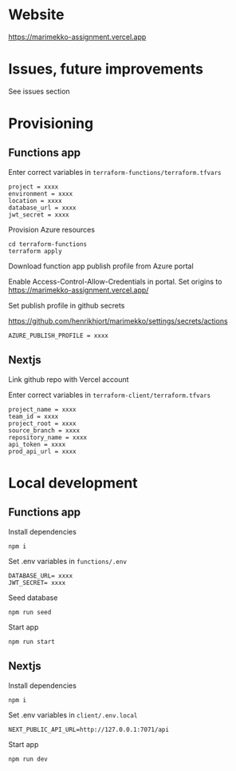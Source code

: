 # Website

https://marimekko-assignment.vercel.app

# Issues, future improvements
See issues section

# Provisioning

## Functions app

Enter correct variables in `terraform-functions/terraform.tfvars`

```
project = xxxx
environment = xxxx
location = xxxx
database_url = xxxx
jwt_secret = xxxx
```

Provision Azure resources
```
cd terraform-functions
terraform apply
```

Download function app publish profile from Azure portal

Enable Access-Control-Allow-Credentials in portal.
Set origins to https://marimekko-assignment.vercel.app/

Set publish profile in github secrets

https://github.com/henrikhjort/marimekko/settings/secrets/actions
```
AZURE_PUBLISH_PROFILE = xxxx
```

## Nextjs

Link github repo with Vercel account

Enter correct variables in `terraform-client/terraform.tfvars`

```
project_name = xxxx
team_id = xxxx
project_root = xxxx
source_branch = xxxx
repository_name = xxxx
api_token = xxxx
prod_api_url = xxxx
```

# Local development

## Functions app

Install dependencies
```
npm i
```

Set .env variables in `functions/.env`

```
DATABASE_URL= xxxx
JWT_SECRET= xxxx
```

Seed database

```
npm run seed
```

Start app

```
npm run start
```

## Nextjs

Install dependencies
```
npm i
```

Set .env variables in `client/.env.local`

```
NEXT_PUBLIC_API_URL=http://127.0.0.1:7071/api
```

Start app

```
npm run dev
```
